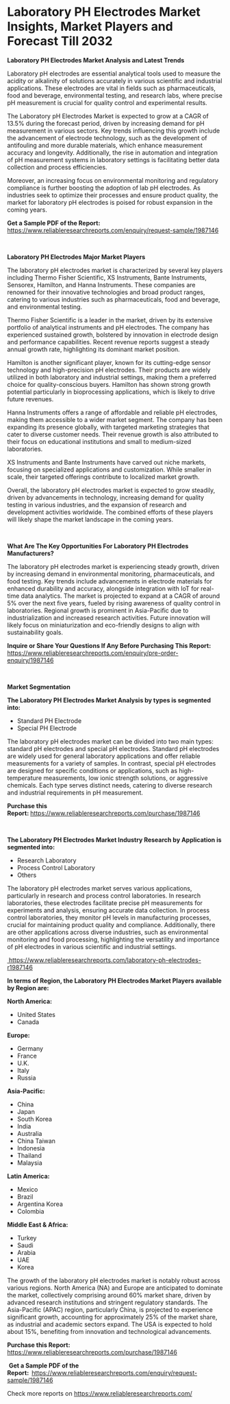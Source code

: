 <p><h1>Laboratory PH Electrodes Market Insights, Market Players and Forecast Till 2032</h1></p><p><strong>Laboratory PH Electrodes Market Analysis and Latest Trends</strong></p>
<p><p>Laboratory pH electrodes are essential analytical tools used to measure the acidity or alkalinity of solutions accurately in various scientific and industrial applications. These electrodes are vital in fields such as pharmaceuticals, food and beverage, environmental testing, and research labs, where precise pH measurement is crucial for quality control and experimental results.</p><p>The Laboratory pH Electrodes Market is expected to grow at a CAGR of 13.5% during the forecast period, driven by increasing demand for pH measurement in various sectors. Key trends influencing this growth include the advancement of electrode technology, such as the development of antifouling and more durable materials, which enhance measurement accuracy and longevity. Additionally, the rise in automation and integration of pH measurement systems in laboratory settings is facilitating better data collection and process efficiencies.</p><p>Moreover, an increasing focus on environmental monitoring and regulatory compliance is further boosting the adoption of lab pH electrodes. As industries seek to optimize their processes and ensure product quality, the market for laboratory pH electrodes is poised for robust expansion in the coming years.</p></p>
<p><strong>Get a Sample PDF of the Report:&nbsp;</strong> <a href="https://www.reliableresearchreports.com/enquiry/request-sample/1987146?utm_campaign=2197&utm_medium=2&utm_source=Github&utm_content=ia&utm_term=13022025&utm_id=laboratory-ph-electrodes">https://www.reliableresearchreports.com/enquiry/request-sample/1987146</a></p>
<p>&nbsp;</p>
<p><strong>Laboratory PH Electrodes Major Market Players</strong></p>
<p><p>The laboratory pH electrodes market is characterized by several key players including Thermo Fisher Scientific, XS Instruments, Bante Instruments, Sensorex, Hamilton, and Hanna Instruments. These companies are renowned for their innovative technologies and broad product ranges, catering to various industries such as pharmaceuticals, food and beverage, and environmental testing.</p><p>Thermo Fisher Scientific is a leader in the market, driven by its extensive portfolio of analytical instruments and pH electrodes. The company has experienced sustained growth, bolstered by innovation in electrode design and performance capabilities. Recent revenue reports suggest a steady annual growth rate, highlighting its dominant market position.</p><p>Hamilton is another significant player, known for its cutting-edge sensor technology and high-precision pH electrodes. Their products are widely utilized in both laboratory and industrial settings, making them a preferred choice for quality-conscious buyers. Hamilton has shown strong growth potential particularly in bioprocessing applications, which is likely to drive future revenues.</p><p>Hanna Instruments offers a range of affordable and reliable pH electrodes, making them accessible to a wider market segment. The company has been expanding its presence globally, with targeted marketing strategies that cater to diverse customer needs. Their revenue growth is also attributed to their focus on educational institutions and small to medium-sized laboratories.</p><p>XS Instruments and Bante Instruments have carved out niche markets, focusing on specialized applications and customization. While smaller in scale, their targeted offerings contribute to localized market growth.</p><p>Overall, the laboratory pH electrodes market is expected to grow steadily, driven by advancements in technology, increasing demand for quality testing in various industries, and the expansion of research and development activities worldwide. The combined efforts of these players will likely shape the market landscape in the coming years.</p></p>
<p>&nbsp;</p>
<p><strong>What Are The Key Opportunities For Laboratory PH Electrodes Manufacturers?</strong></p>
<p><p>The laboratory pH electrodes market is experiencing steady growth, driven by increasing demand in environmental monitoring, pharmaceuticals, and food testing. Key trends include advancements in electrode materials for enhanced durability and accuracy, alongside integration with IoT for real-time data analytics. The market is projected to expand at a CAGR of around 5% over the next five years, fueled by rising awareness of quality control in laboratories. Regional growth is prominent in Asia-Pacific due to industrialization and increased research activities. Future innovation will likely focus on miniaturization and eco-friendly designs to align with sustainability goals.</p></p>
<p><strong>Inquire or Share Your Questions If Any Before Purchasing This Report:</strong> <a href="https://www.reliableresearchreports.com/enquiry/pre-order-enquiry/1987146?utm_campaign=2197&utm_medium=2&utm_source=Github&utm_content=ia&utm_term=13022025&utm_id=laboratory-ph-electrodes">https://www.reliableresearchreports.com/enquiry/pre-order-enquiry/1987146</a></p>
<p>&nbsp;</p>
<p><strong>Market Segmentation</strong></p>
<p><strong>The Laboratory PH Electrodes Market Analysis by types is segmented into:</strong></p>
<p><ul><li>Standard PH Electrode</li><li>Special PH Electrode</li></ul></p>
<p><p>The laboratory pH electrodes market can be divided into two main types: standard pH electrodes and special pH electrodes. Standard pH electrodes are widely used for general laboratory applications and offer reliable measurements for a variety of samples. In contrast, special pH electrodes are designed for specific conditions or applications, such as high-temperature measurements, low ionic strength solutions, or aggressive chemicals. Each type serves distinct needs, catering to diverse research and industrial requirements in pH measurement.</p></p>
<p><strong>Purchase this Report:&nbsp;</strong><a href="https://www.reliableresearchreports.com/purchase/1987146?utm_campaign=2197&utm_medium=2&utm_source=Github&utm_content=ia&utm_term=13022025&utm_id=laboratory-ph-electrodes">https://www.reliableresearchreports.com/purchase/1987146</a></p>
<p>&nbsp;</p>
<p><strong>The Laboratory PH Electrodes Market Industry Research by Application is segmented into:</strong></p>
<p><ul><li>Research Laboratory</li><li>Process Control Laboratory</li><li>Others</li></ul></p>
<p><p>The laboratory pH electrodes market serves various applications, particularly in research and process control laboratories. In research laboratories, these electrodes facilitate precise pH measurements for experiments and analysis, ensuring accurate data collection. In process control laboratories, they monitor pH levels in manufacturing processes, crucial for maintaining product quality and compliance. Additionally, there are other applications across diverse industries, such as environmental monitoring and food processing, highlighting the versatility and importance of pH electrodes in various scientific and industrial settings.</p></p>
<p><a href="https://www.reliableresearchreports.com/laboratory-ph-electrodes-r1987146?utm_campaign=2197&utm_medium=2&utm_source=Github&utm_content=ia&utm_term=13022025&utm_id=laboratory-ph-electrodes">&nbsp;https://www.reliableresearchreports.com/laboratory-ph-electrodes-r1987146</a></p>
<p><strong>In terms of Region, the Laboratory PH Electrodes Market Players available by Region are:</strong></p>
<p>
    <p> <strong> North America: </strong>
        <ul>
            <li>United States</li>
            <li>Canada</li>
        </ul>
        </p> 
    <p> <strong> Europe: </strong>
        <ul>
            <li>Germany</li>
            <li>France</li>
            <li>U.K.</li>
            <li>Italy</li>
            <li>Russia</li>
        </ul>
        </p> 
    <p> <strong> Asia-Pacific: </strong>
        <ul>
            <li>China</li>
            <li>Japan</li>
            <li>South Korea</li>
            <li>India</li>
            <li>Australia</li>
            <li>China Taiwan</li>
            <li>Indonesia</li>
            <li>Thailand</li>
            <li>Malaysia</li>
        </ul>
        </p> 
    <p> <strong> Latin America: </strong>
        <ul>
            <li>Mexico</li>
            <li>Brazil</li>
            <li>Argentina Korea</li>
            <li>Colombia</li>
        </ul>
        </p> 
    <p> <strong> Middle East & Africa: </strong>
        <ul>
            <li>Turkey</li>
            <li>Saudi</li>
            <li>Arabia</li>
            <li>UAE</li>
            <li>Korea</li>
        </ul>
    </p>
    </p>
<p><p>The growth of the laboratory pH electrodes market is notably robust across various regions. North America (NA) and Europe are anticipated to dominate the market, collectively comprising around 60% market share, driven by advanced research institutions and stringent regulatory standards. The Asia-Pacific (APAC) region, particularly China, is projected to experience significant growth, accounting for approximately 25% of the market share, as industrial and academic sectors expand. The USA is expected to hold about 15%, benefiting from innovation and technological advancements.</p></p>
<p><strong>Purchase this Report: </strong><a href="https://www.reliableresearchreports.com/purchase/1987146?utm_campaign=2197&utm_medium=2&utm_source=Github&utm_content=ia&utm_term=13022025&utm_id=laboratory-ph-electrodes">https://www.reliableresearchreports.com/purchase/1987146</a></p>
<p>&nbsp;<strong>Get a Sample PDF of the Report:&nbsp;&nbsp;</strong><a href="https://www.reliableresearchreports.com/enquiry/request-sample/1987146?utm_campaign=2197&utm_medium=2&utm_source=Github&utm_content=ia&utm_term=13022025&utm_id=laboratory-ph-electrodes">https://www.reliableresearchreports.com/enquiry/request-sample/1987146</a></p>
<p><strong></strong></p>
<p>Check more reports on <a href="https://www.reliableresearchreports.com/?utm_campaign=2197&utm_medium=2&utm_source=Github&utm_content=ia&utm_term=13022025&utm_id=laboratory-ph-electrodes">https://www.reliableresearchreports.com/</a></p>